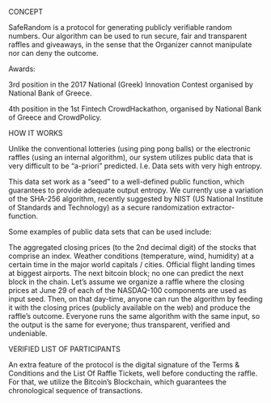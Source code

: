 CONCEPT

SafeRandom is a protocol for generating publicly verifiable random numbers. Our algorithm can be used to run secure, fair and transparent raffles and giveaways, in the sense that the Organizer cannot manipulate nor can deny the outcome.

Awards:

3rd position in the 2017 National (Greek) Innovation Contest organised by National Bank of Greece.

4th position in the 1st Fintech CrowdHackathon, organised by National Bank of Greece and CrowdPolicy.

HOW IT WORKS

Unlike the conventional lotteries (using ping pong balls) or the electronic raffles (using an internal algorithm), our system utilizes public data that is very difficult to be “a-priori” predicted. I.e. Data sets with very high entropy.

This data set work as a “seed” to a well-defined public function, which guarantees to provide adequate output entropy. We currently use a variation of the SHA-256 algorithm, recently suggested by NIST (US National Institute of Standards and Technology) as a secure randomization extractor-function.

Some examples of public data sets that can be used include:

The aggregated closing prices (to the 2nd decimal digit) of the stocks that comprise an index.
Weather conditions (temperature, wind, humidity) at a certain time in the major world capitals / cities.
Official flight landing times at biggest airports.
The next bitcoin block; no one can predict the next block in the chain.
Let’s assume we organize a raffle where the closing prices at June 29 of each of the NASDAQ-100 components are used as input seed. Then, on that day-time, anyone can run the algorithm by feeding it with the closing prices (publicly available on the web) and produce the raffle’s outcome. Everyone runs the same algorithm with the same input, so the output is the same for everyone; thus transparent, verified and undeniable.



VERIFIED LIST OF PARTICIPANTS

An extra feature of the protocol is the digital signature of the Terms & Conditions and the List Of Raffle Tickets, well before conducting the raffle. For that, we utilize the Bitcoin’s Blockchain, which guarantees the chronological sequence of transactions.
